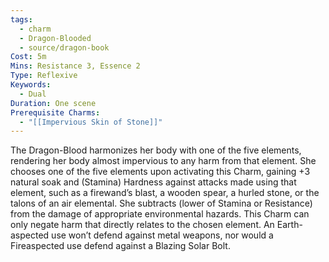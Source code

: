 ```yaml
---
tags:
  - charm
  - Dragon-Blooded
  - source/dragon-book
Cost: 5m
Mins: Resistance 3, Essence 2
Type: Reflexive
Keywords:
  - Dual
Duration: One scene
Prerequisite Charms:
  - "[[Impervious Skin of Stone]]"
---
```

The Dragon-Blood harmonizes her body with one of the five elements, rendering her body almost impervious to any harm from that element. She chooses one of the five elements upon activating this Charm, gaining +3 natural soak and (Stamina) Hardness against attacks made using that element, such as a firewand’s blast, a wooden spear, a hurled stone, or the talons of an air elemental. She subtracts (lower of Stamina or Resistance) from the damage of appropriate environmental hazards. This Charm can only negate harm that directly relates to the chosen element. An Earth-aspected use won’t defend against metal weapons, nor would a Fireaspected use defend against a Blazing Solar Bolt.